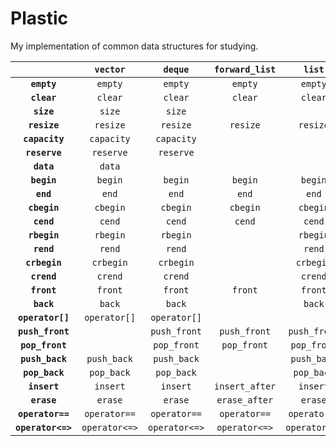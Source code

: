 # Plastic

My implementation of common data structures for studying.

| | **`vector`** | **`deque`** | **`forward_list`** | **`list`** | **`priority_queue`** |
| :--: | :--: | :--: | :--: | :--: | :--: |
| **`empty`** | `empty` | `empty` | `empty` | `empty` | `empty` |
| **`clear`** | `clear` | `clear` | `clear` | `clear` | `clear` |
| **`size`** | `size` | `size` | | | `size` |
| **`resize`** | `resize` | `resize` | `resize` | `resize` | |
| **`capacity`** | `capacity` | `capacity` | | | `capacity` |
| **`reserve`** | `reserve` | `reserve` | | | `reserve` |
| **`data`** | `data` | | | | |
| **`begin`** | `begin` | `begin` | `begin` | `begin` | |
| **`end`** | `end` | `end` | `end` | `end` | |
| **`cbegin`** | `cbegin` | `cbegin` | `cbegin` | `cbegin` | |
| **`cend`** | `cend` | `cend` | `cend` | `cend` | |
| **`rbegin`** | `rbegin` | `rbegin` | | `rbegin` | |
| **`rend`** | `rend` | `rend` | | `rend` | |
| **`crbegin`** | `crbegin` | `crbegin` | | `crbegin` | |
| **`crend`** | `crend` | `crend` | | `crend` | |
| **`front`** | `front` | `front` | `front` | `front` | `top` |
| **`back`** | `back` | `back` | | `back` | |
| **`operator[]`** | `operator[]` | `operator[]` | | | |
| **`push_front`** | | `push_front` | `push_front` | `push_front` | |
| **`pop_front`** | | `pop_front` | `pop_front` | `pop_front` | `pop` |
| **`push_back`** | `push_back` | `push_back` | | `push_back` | `push` |
| **`pop_back`** | `pop_back` | `pop_back` | | `pop_back` | |
| **`insert`** | `insert` | `insert` | `insert_after` | `insert` | |
| **`erase`** | `erase` | `erase` | `erase_after` | `erase` | |
| **`operator==`** | `operator==` | `operator==` | `operator==` | `operator==` | |
| **`operator<=>`** | `operator<=>` | `operator<=>` | `operator<=>` | `operator<=>` | |
